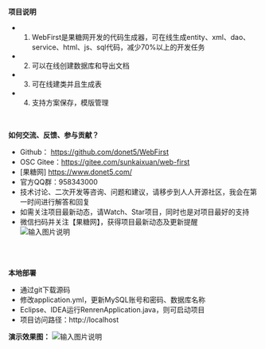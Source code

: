 **项目说明** 
- 1. WebFirst是果糖网开发的代码生成器，可在线生成entity、xml、dao、service、html、js、sql代码，减少70%以上的开发任务
- 2. 可以在线创建数据库和导出文档
- 3. 可在线建类并且生成表
- 4. 支持方案保存，模版管理
<br> 


**如何交流、反馈、参与贡献？** 
- Github： https://github.com/donet5/WebFirst
- OSC Gitee：https://gitee.com/sunkaixuan/web-first
- [果糖网] https://www.donet5.com/
- 官方QQ群：958343000
- 技术讨论、二次开发等咨询、问题和建议，请移步到人人开源社区，我会在第一时间进行解答和回复
- 如需关注项目最新动态，请Watch、Star项目，同时也是对项目最好的支持
- 微信扫码并关注【果糖网】，获得项目最新动态及更新提醒<br>
![输入图片说明](https://www.donet5.com/_theme/img/addWX.jpg "加微信")
<br> 
<br> 

 **本地部署**
- 通过git下载源码
- 修改application.yml，更新MySQL账号和密码、数据库名称
- Eclipse、IDEA运行RenrenApplication.java，则可启动项目
- 项目访问路径：http://localhost

**演示效果图：**
![输入图片说明](https://www.donet5.com/_theme/ueditor/utf8-net/net/upload/image/20211001/6376869443519224327257971.png "用例")

